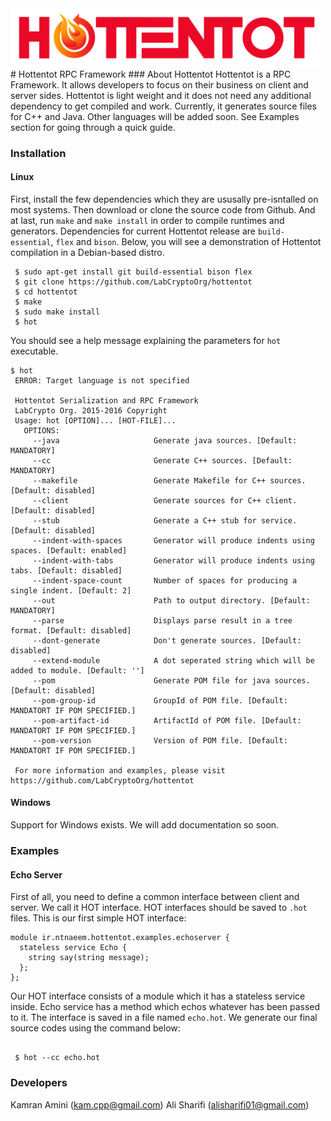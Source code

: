 <img src="https://github.com/LabCryptoOrg/hottentot/blob/master/docs/logo/hottentot.png" width="500px" />
# Hottentot RPC Framework
### About Hottentot
Hottentot is a RPC Framework. It allows developers to focus on their business on client and server sides. Hottentot is light weight and it does not need any additional dependency to get compiled and work. Currently, it generates source files for C++ and Java. Other languages will be added soon. See Examples section for going through a quick guide.

### Installation
#### Linux
First, install the few dependencies which they are ususally pre-isntalled on most systems. Then download or clone the source code from Github. And at last, run `make` and `make install` in order to compile runtimes and generators. Dependencies for current Hottentot release are `build-essential`, `flex` and `bison`. Below, you will see a demonstration of Hottentot compilation in a Debian-based distro.

```shell
 $ sudo apt-get install git build-essential bison flex
 $ git clone https://github.com/LabCryptoOrg/hottentot
 $ cd hottentot
 $ make
 $ sudo make install
 $ hot
```

You should see a help message explaining the parameters for `hot` executable.

```shell
$ hot
 ERROR: Target language is not specified

 Hottentot Serialization and RPC Framework
 LabCrypto Org. 2015-2016 Copyright
 Usage: hot [OPTION]... [HOT-FILE]...
   OPTIONS:
     --java                     Generate java sources. [Default: MANDATORY]
     --cc                       Generate C++ sources. [Default: MANDATORY]
     --makefile                 Generate Makefile for C++ sources. [Default: disabled]
     --client                   Generate sources for C++ client. [Default: disabled]
     --stub                     Generate a C++ stub for service. [Default: disabled]
     --indent-with-spaces       Generator will produce indents using spaces. [Default: enabled]
     --indent-with-tabs         Generator will produce indents using tabs. [Default: disabled]
     --indent-space-count       Number of spaces for producing a single indent. [Default: 2]
     --out                      Path to output directory. [Default: MANDATORY]
     --parse                    Displays parse result in a tree format. [Default: disabled]
     --dont-generate            Don't generate sources. [Default: disabled]
     --extend-module            A dot seperated string which will be added to module. [Default: '']
     --pom                      Generate POM file for java sources. [Default: disabled]
     --pom-group-id             GroupId of POM file. [Default: MANDATORT IF POM SPECIFIED.]
     --pom-artifact-id          ArtifactId of POM file. [Default: MANDATORT IF POM SPECIFIED.]
     --pom-version              Version of POM file. [Default: MANDATORT IF POM SPECIFIED.]

 For more information and examples, please visit https://github.com/LabCryptoOrg/hottentot

```

#### Windows

Support for Windows exists. We will add documentation so soon.

### Examples

#### Echo Server

First of all, you need to define a common interface between client and server. We call it HOT interface.
HOT interfaces should be saved to `.hot` files. This is our first simple HOT interface:

```
module ir.ntnaeem.hottentot.examples.echoserver {
  stateless service Echo {
    string say(string message);
  };  
};

```
Our HOT interface consists of a module which it has a stateless service inside. Echo service has a method which echos whatever has been passed to it. The interface is saved in a file named `echo.hot`. We generate our final source codes using the command below:

```shell
 
 $ hot --cc echo.hot

```

### Developers

Kamran Amini  (kam.cpp@gmail.com)
Ali Sharifi   (alisharifi01@gmail.com)

